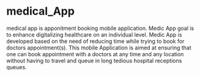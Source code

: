 # medical_App
medical app is apponitment booking mobile application.
Medic App goal is to enhance digitalizing healthcare on an individual level.
Medic App is developed based on the need of reducing time while trying to book  for doctors appointment(s).
This mobile Application is aimed at ensuring that one can book appointment
with a doctors at any time and any location without having to  travel and queue in long tedious hospital receptions queues.
